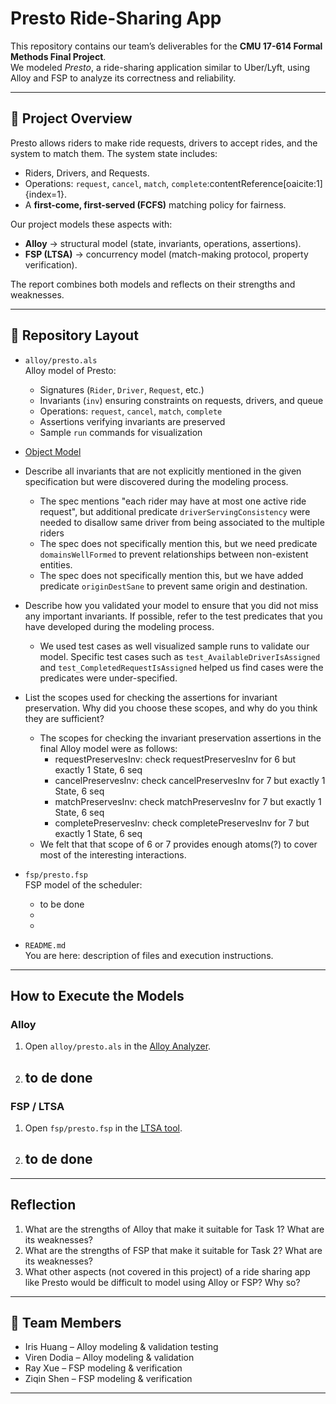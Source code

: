 # Presto Ride-Sharing App

This repository contains our team’s deliverables for the **CMU 17-614 Formal Methods Final Project**.  
We modeled *Presto*, a ride-sharing application similar to Uber/Lyft, using Alloy and FSP to analyze its correctness and reliability.

---

## 📌 Project Overview
Presto allows riders to make ride requests, drivers to accept rides, and the system to match them. The system state includes:
- Riders, Drivers, and Requests.
- Operations: `request`, `cancel`, `match`, `complete`:contentReference[oaicite:1]{index=1}.
- A **first-come, first-served (FCFS)** matching policy for fairness.

Our project models these aspects with:
- **Alloy** → structural model (state, invariants, operations, assertions).
- **FSP (LTSA)** → concurrency model (match-making protocol, property verification).

The report combines both models and reflects on their strengths and weaknesses.

---

## 📂 Repository Layout
- `alloy/presto.als`  
  Alloy model of Presto:  
  - Signatures (`Rider`, `Driver`, `Request`, etc.)  
  - Invariants (`inv`) ensuring constraints on requests, drivers, and queue  
  - Operations: `request`, `cancel`, `match`, `complete`  
  - Assertions verifying invariants are preserved  
  - Sample `run` commands for visualization
- [Object Model](https://lucid.app/lucidspark/909c5e71-6f4f-48bc-9d06-a3bad973050d/edit?viewport_loc=-3782%2C-1223%2C2908%2C2008%2C0_0&invitationId=inv_06a89c08-fede-44a0-9ebf-8822f3c9a18e)
- Describe all invariants that are not explicitly mentioned in the given specification but were discovered during the modeling process.
  - The spec mentions "each rider may have at most one active ride request", but additional predicate `driverServingConsistency` were needed to disallow same driver from being associated to the multiple riders
  - The spec does not specifically mention this, but we need predicate `domainsWellFormed` to prevent relationships between non-existent entities.
  - The spec does not specifically mention this, but we have added predicate `originDestSane` to prevent same origin and destination.
- Describe how you validated your model to ensure that you did not miss any important invariants. If possible, refer to the test predicates that you have developed during the modeling process.
  - We used test cases as well visualized sample runs to validate our model. Specific test cases such as `test_AvailableDriverIsAssigned` and `test_CompletedRequestIsAssigned` helped us find cases were the predicates were under-specified.
- List the scopes used for checking the assertions for invariant preservation. Why did you choose these scopes, and why do you think they are sufficient?
  - The scopes for checking the invariant preservation assertions in the final Alloy model were as follows:
      - requestPreservesInv: check requestPreservesInv for 6 but exactly 1 State, 6 seq
      - cancelPreservesInv: check cancelPreservesInv for 7 but exactly 1 State, 6 seq
      - matchPreservesInv: check matchPreservesInv for 7 but exactly 1 State, 6 seq
      - completePreservesInv: check completePreservesInv for 7 but exactly 1 State, 6 seq
  - We felt that that scope of 6 or 7 provides enough atoms(?) to cover most of the interesting interactions.


- `fsp/presto.fsp`  
  FSP model of the scheduler:  
  - to be done
  - 
  - 


- `README.md`  
  You are here: description of files and execution instructions.

---

## How to Execute the Models

### Alloy
1. Open `alloy/presto.als` in the [Alloy Analyzer](http://alloytools.org/).
2. ## to de done ##

### FSP / LTSA
1. Open `fsp/presto.fsp` in the [LTSA tool](http://www.doc.ic.ac.uk/ltsa/).
2. ## to de done ##

---
## Reflection
1. What are the strengths of Alloy that make it suitable for Task 1? What are its weaknesses?
2. What are the strengths of FSP that make it suitable for Task 2? What are its weaknesses?
3. What other aspects (not covered in this project) of a ride sharing app like Presto would be difficult to model using Alloy or FSP? Why so?
---

## 👥 Team Members
- Iris Huang – Alloy modeling & validation testing 
- Viren Dodia – Alloy modeling & validation   
- Ray Xue – FSP modeling & verification  
- Ziqin Shen – FSP modeling & verification   

---


